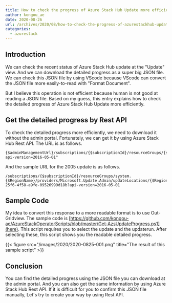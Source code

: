 ```yaml
---
title: How to check the progress of Azure Stack Hub Update more efficiently
author: kongou_ae
date: 2020-08-26
url: /archives/2020/08/how-to-check-the-progress-of-azurestackhub-update-more-efficiently
categories:
  - azurestack
---
```


## Introduction

We can check the recent status of Azure Stack Hub update at the "Update" view. And we can download the detailed progress as a super big JSON file. We can check this JSON file by using VScode because VScode can convert the JSON file more easily-to-read with "Format Document". 

But I believe this operation is not efficient because human is not good at reading a JSON file. Based on my guess, this entry explains how to check the detailed progress of Azure Stack Hub Update more efficiently.

## Get the detailed progress by Rest API

To check the detailed progress more efficiently, we need to download it without the admin portal. Fortunately, we can get it by using Azure Stack Hub Rest API. The URL is as follows.

```
{$adminManagementUrl}/subscriptions/{$subscriptionId}/resourceGroups/{system.$updateLocation}/providers/Microsoft.Update.Admin/updateLocations/{$updateLocation}/updates/{$updateName}/updateRuns/{$updateRunName}?api-version=2016-05-01"
```

And the sample URL for the 2005 update is as follows.

```
/subscriptions/{$subscriptionId}/resourceGroups/system.{$RegionName}/providers/Microsoft.Update.Admin/updateLocations/{$RegionName}/updates/Microsoft1.2005.6.53/updateRuns/f6c8b6fc-25f6-4f58-a9fe-09526999d18b?api-version=2016-05-01
```

## Sample Code

My idea to convert this response to a more readable format is to use Out-Gridview. The sample code is [https://github.com/kongou-ae/AzureStackOperatorScripts/blob/master/Get-AzsUpdateProgress.ps1](here). This script requires you to select the update and the updaterun. After selecting these, this script shows you the readable detailed progress.

{{< figure src="/images/2020/2020-0825-001.png" title="The result of this sample script" >}}

## Conclusion

You can find the detailed progress using the JSON file you can download at the admin portal. And you can also get the same information by using Azure Stack Hub Rest API. If it is difficult for you to confirm this JSON file manually, Let's try to create your way by using Rest API.
